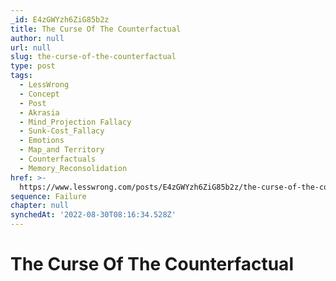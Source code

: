 ```yaml
---
_id: E4zGWYzh6ZiG85b2z
title: The Curse Of The Counterfactual
author: null
url: null
slug: the-curse-of-the-counterfactual
type: post
tags:
  - LessWrong
  - Concept
  - Post
  - Akrasia
  - Mind_Projection Fallacy
  - Sunk-Cost_Fallacy
  - Emotions
  - Map_and Territory
  - Counterfactuals
  - Memory_Reconsolidation
href: >-
  https://www.lesswrong.com/posts/E4zGWYzh6ZiG85b2z/the-curse-of-the-counterfactual
sequence: Failure
chapter: null
synchedAt: '2022-08-30T08:16:34.528Z'
---
```

# The Curse Of The Counterfactual

